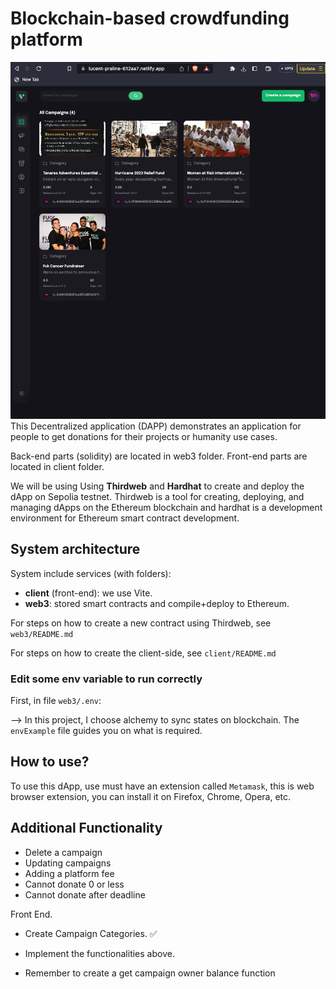 # Blockchain-based crowdfunding platform

![Project Preview](./client/src/assets/ProjectPreview.png)
This Decentralized application (DAPP) demonstrates an application for people to get donations for their projects or humanity use cases.

Back-end parts (solidity) are located in web3 folder. Front-end parts are located in client folder.

We will be using Using **Thirdweb** and **Hardhat** to create and deploy the dApp on Sepolia testnet. Thirdweb is a tool for creating, deploying, and managing dApps on the Ethereum blockchain and hardhat is a development environment for Ethereum smart contract development.

## System architecture

System include services (with folders):

- **client** (front-end): we use Vite.
- **web3**: stored smart contracts and compile+deploy to Ethereum.

For steps on how to create a new contract using Thirdweb, see `web3/README.md`

For steps on how to create the client-side, see `client/README.md`

### Edit some env variable to run correctly

First, in file `web3/.env`:

--> In this project, I choose alchemy to sync states on blockchain. The `envExample` file guides you on what is required.

## How to use?

To use this dApp, use must have an extension called `Metamask`, this is web browser extension, you can install it on Firefox, Chrome, Opera, etc.

## Additional Functionality

- Delete a campaign
- Updating campaigns
- Adding a platform fee
- Cannot donate 0 or less
- Cannot donate after deadline

Front End.

- Create Campaign Categories. ✅
- Implement the functionalities above.

- Remember to create a get campaign owner balance function